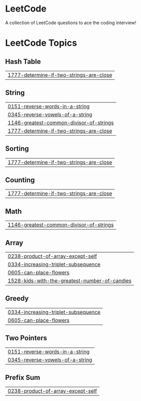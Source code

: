 # LeetCode
A collection of LeetCode questions to ace the coding interview!

<!---LeetCode Topics Start-->
# LeetCode Topics
## Hash Table
|  |
| ------- |
| [1777-determine-if-two-strings-are-close](https://github.com/jisangeorgekutty/LeetCode/tree/master/1777-determine-if-two-strings-are-close) |
## String
|  |
| ------- |
| [0151-reverse-words-in-a-string](https://github.com/jisangeorgekutty/LeetCode/tree/master/0151-reverse-words-in-a-string) |
| [0345-reverse-vowels-of-a-string](https://github.com/jisangeorgekutty/LeetCode/tree/master/0345-reverse-vowels-of-a-string) |
| [1146-greatest-common-divisor-of-strings](https://github.com/jisangeorgekutty/LeetCode/tree/master/1146-greatest-common-divisor-of-strings) |
| [1777-determine-if-two-strings-are-close](https://github.com/jisangeorgekutty/LeetCode/tree/master/1777-determine-if-two-strings-are-close) |
## Sorting
|  |
| ------- |
| [1777-determine-if-two-strings-are-close](https://github.com/jisangeorgekutty/LeetCode/tree/master/1777-determine-if-two-strings-are-close) |
## Counting
|  |
| ------- |
| [1777-determine-if-two-strings-are-close](https://github.com/jisangeorgekutty/LeetCode/tree/master/1777-determine-if-two-strings-are-close) |
## Math
|  |
| ------- |
| [1146-greatest-common-divisor-of-strings](https://github.com/jisangeorgekutty/LeetCode/tree/master/1146-greatest-common-divisor-of-strings) |
## Array
|  |
| ------- |
| [0238-product-of-array-except-self](https://github.com/jisangeorgekutty/LeetCode/tree/master/0238-product-of-array-except-self) |
| [0334-increasing-triplet-subsequence](https://github.com/jisangeorgekutty/LeetCode/tree/master/0334-increasing-triplet-subsequence) |
| [0605-can-place-flowers](https://github.com/jisangeorgekutty/LeetCode/tree/master/0605-can-place-flowers) |
| [1528-kids-with-the-greatest-number-of-candies](https://github.com/jisangeorgekutty/LeetCode/tree/master/1528-kids-with-the-greatest-number-of-candies) |
## Greedy
|  |
| ------- |
| [0334-increasing-triplet-subsequence](https://github.com/jisangeorgekutty/LeetCode/tree/master/0334-increasing-triplet-subsequence) |
| [0605-can-place-flowers](https://github.com/jisangeorgekutty/LeetCode/tree/master/0605-can-place-flowers) |
## Two Pointers
|  |
| ------- |
| [0151-reverse-words-in-a-string](https://github.com/jisangeorgekutty/LeetCode/tree/master/0151-reverse-words-in-a-string) |
| [0345-reverse-vowels-of-a-string](https://github.com/jisangeorgekutty/LeetCode/tree/master/0345-reverse-vowels-of-a-string) |
## Prefix Sum
|  |
| ------- |
| [0238-product-of-array-except-self](https://github.com/jisangeorgekutty/LeetCode/tree/master/0238-product-of-array-except-self) |
<!---LeetCode Topics End-->